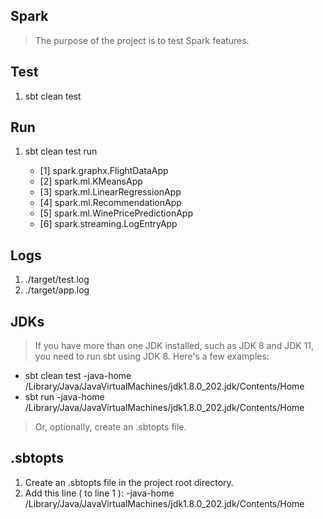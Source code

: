 Spark
-----
>The purpose of the project is to test Spark features.

Test
----
1. sbt clean test

Run
---
1. sbt clean test run
 
    * [1] spark.graphx.FlightDataApp
    * [2] spark.ml.KMeansApp
    * [3] spark.ml.LinearRegressionApp
    * [4] spark.ml.RecommendationApp
    * [5] spark.ml.WinePricePredictionApp
    * [6] spark.streaming.LogEntryApp

Logs
----
1. ./target/test.log
2. ./target/app.log

JDKs
----
>If you have more than one JDK installed, such as JDK 8 and JDK 11, you need to run sbt using JDK 8.
Here's a few examples:

* sbt clean test -java-home /Library/Java/JavaVirtualMachines/jdk1.8.0_202.jdk/Contents/Home
* sbt run -java-home /Library/Java/JavaVirtualMachines/jdk1.8.0_202.jdk/Contents/Home

>Or, optionally, create an .sbtopts file.
 
.sbtopts
--------
1. Create an .sbtopts file in the project root directory.
2. Add this line ( to line 1 ): -java-home /Library/Java/JavaVirtualMachines/jdk1.8.0_202.jdk/Contents/Home
